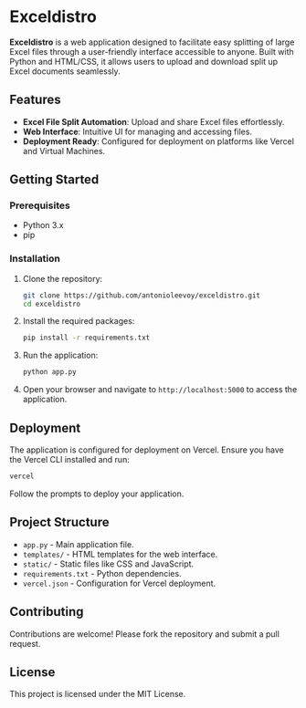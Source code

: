 
# Exceldistro

**Exceldistro** is a web application designed to facilitate easy splitting of large Excel files through a user-friendly interface accessible to anyone. Built with Python and HTML/CSS, it allows users to upload and download split up Excel documents seamlessly.

## Features

- **Excel File Split Automation**: Upload and share Excel files effortlessly.
- **Web Interface**: Intuitive UI for managing and accessing files.
- **Deployment Ready**: Configured for deployment on platforms like Vercel and Virtual Machines.

## Getting Started

### Prerequisites

- Python 3.x
- pip

### Installation

1. Clone the repository:

   ```bash
   git clone https://github.com/antonioleevoy/exceldistro.git
   cd exceldistro
   ```

2. Install the required packages:

   ```bash
   pip install -r requirements.txt
   ```

3. Run the application:

   ```bash
   python app.py
   ```

4. Open your browser and navigate to `http://localhost:5000` to access the application.

## Deployment

The application is configured for deployment on Vercel. Ensure you have the Vercel CLI installed and run:

```bash
vercel
```

Follow the prompts to deploy your application.

## Project Structure

- `app.py` - Main application file.
- `templates/` - HTML templates for the web interface.
- `static/` - Static files like CSS and JavaScript.
- `requirements.txt` - Python dependencies.
- `vercel.json` - Configuration for Vercel deployment.

## Contributing

Contributions are welcome! Please fork the repository and submit a pull request.

## License

This project is licensed under the MIT License.
